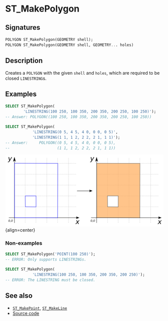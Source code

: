 # ST_MakePolygon

## Signatures

```sql
POLYGON ST_MakePolygon(GEOMETRY shell);
POLYGON ST_MakePolygon(GEOMETRY shell, GEOMETRY... holes)
```

## Description

Creates a `POLYGON` with the given `shell` and `holes`, which are
required to be closed `LINESTRING`s.

## Examples

```sql
SELECT ST_MakePolygon(
        'LINESTRING(100 250, 100 350, 200 350, 200 250, 100 250)');
-- Answer: POLYGON((100 250, 100 350, 200 350, 200 250, 100 250))
```

```sql
SELECT ST_MakePolygon(
            'LINESTRING(0 5, 4 5, 4 0, 0 0, 0 5)',
            'LINESTRING(1 1, 1 2, 2 2, 2 1, 1 1)');
-- Answer:     POLYGON((0 5, 4 5, 4 0, 0 0, 0 5),
--                     (1 1, 1 2, 2 2, 2 1, 1 1))
```

![](./ST_MakePolygon_1.png){align=center}

### Non-examples

```sql
SELECT ST_MakePolygon('POINT(100 250)');
-- ERROR: Only supports LINESTRINGs.
```

```sql
SELECT ST_MakePolygon(
            'LINESTRING(100 250, 100 350, 200 350, 200 250)');
-- ERROR: The LINESTRING must be closed.
```

## See also

* [`ST_MakePoint`](../ST_MakePoint), [`ST_MakeLine`](../ST_MakeLine)
* <a href="https://github.com/orbisgis/h2gis/blob/master/h2gis-functions/src/main/java/org/h2gis/functions/spatial/create/ST_MakePolygon.java" target="_blank">Source code</a>
